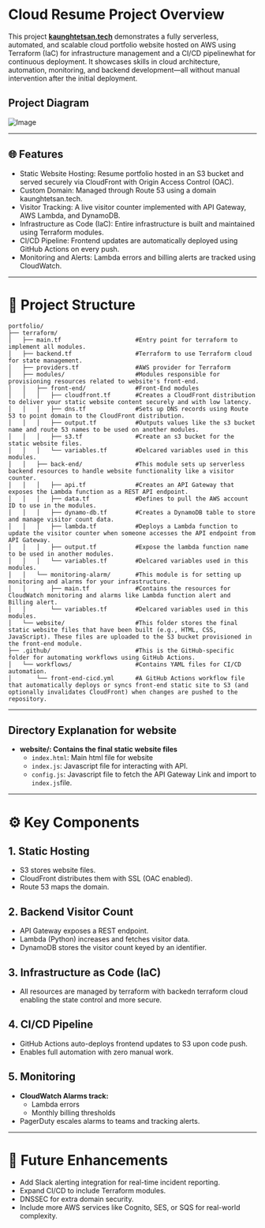 # Cloud Resume Project Overview
This project [**kaunghtetsan.tech**](https://www.kaunghtetsan.tech) demonstrates a fully serverless, automated, and scalable cloud portfolio website hosted on AWS using Terraform (IaC) for infrastructure management and a CI/CD pipelinewhat for continuous deployment. It showcases skills in cloud architecture, automation, monitoring, and backend development—all without manual intervention after the initial deployment.

## Project Diagram
![Image]([https://github.com/user-attachments/assets/b84ed5be-e6c2-4636-988a-ac1e586518a6](https://github.com/KHS-cpu/portfolio/blob/main/portfolio%20site.jpg))

---

## 🌐 Features
- Static Website Hosting: Resume portfolio hosted in an S3 bucket and served securely via CloudFront with Origin Access Control (OAC).
- Custom Domain: Managed through Route 53 using a domain kaunghtetsan.tech.
- Visitor Tracking: A live visitor counter implemented with API Gateway, AWS Lambda, and DynamoDB.
- Infrastructure as Code (IaC): Entire infrastructure is built and maintained using Terraform modules.
- CI/CD Pipeline: Frontend updates are automatically deployed using GitHub Actions on every push.
- Monitoring and Alerts: Lambda errors and billing alerts are tracked using CloudWatch.

---

# 📁 Project Structure
<pre><code>portfolio/
├── terraform/
│   ├── main.tf                     #Entry point for terraform to implement all modules.
│   ├── backend.tf                  #Terraform to use Terraform cloud for state management.
│   ├── providers.tf                #AWS provider for Terraform
│   ├── modules/                    #Modules responsible for provisioning resources related to website's front-end.
│   │   ├── front-end/              #Front-End modules
│   │   │   ├── cloudfront.tf       #Creates a CloudFront distribution to deliver your static website content securely and with low latency. 
│   │   │   ├── dns.tf              #Sets up DNS records using Route 53 to point domain to the CloudFront distribution.
│   │   │   ├── output.tf           #Outputs values like the s3 bucket name and route 53 names to be used on another modules.
│   │   │   ├── s3.tf               #Create an s3 bucket for the static website files.
│   │   │   └── variables.tf        #Delcared variables used in this modules.
│   │   ├── back-end/               #This module sets up serverless backend resources to handle website functionality like a visitor counter.
│   │   │   ├── api.tf              #Creates an API Gateway that exposes the Lambda function as a REST API endpoint.
│   │   │   ├── data.tf             #Defines to pull the AWS account ID to use in the modules.
│   │   │   ├── dynamo-db.tf        #Creates a DynamoDB table to store and manage visitor count data.
│   │   │   ├── lambda.tf           #Deploys a Lambda function to update the visitor counter when someone accesses the API endpoint from API Gateway.
│   │   │   ├── output.tf           #Expose the lambda function name to be used in another modules.
│   │   │   └── variables.tf        #Delcared variables used in this modules.
│   │   └── monitoring-alarm/       #This module is for setting up monitoring and alarms for your infrastructure.
│   │       ├── main.tf             #Contains the resources for CloudWatch monitoring and alarms like Lambda function alert and Billing alert.
│   │       └── variables.tf        #Delcared variables used in this modules.
│   └── website/                    #This folder stores the final static website files that have been built (e.g., HTML, CSS, JavaScript). These files are uploaded to the S3 bucket provisioned in the front-end module.
├── .github/                        #This is the GitHub-specific folder for automating workflows using GitHub Actions.
│   └── workflows/                  #Contains YAML files for CI/CD automation.
│       └── front-end-cicd.yml      #A GitHub Actions workflow file that automatically deploys or syncs front-end static site to S3 (and optionally invalidates CloudFront) when changes are pushed to the repository.</code></pre>

---

## Directory Explanation for website
- **website/: Contains the final static website files**
  - `index.html`: Main html file for website
  - `index.js`: Javascript file for interacting with API.
  - `config.js`: Javascript file to fetch the API Gateway Link and import to `index.js`file.

---

# ⚙️ Key Components
## 1. Static Hosting
- S3 stores website files.
- CloudFront distributes them with SSL (OAC enabled).
- Route 53 maps the domain.

## 2. Backend Visitor Count
- API Gateway exposes a REST endpoint.
- Lambda (Python) increases and fetches visitor data.
- DynamoDB stores the visitor count keyed by an identifier.

## 3. Infrastructure as Code (IaC)
- All resources are managed by terraform with backedn terraform cloud enabling the state control and more secure.

## 4. CI/CD Pipeline
- GitHub Actions auto-deploys frontend updates to S3 upon code push.
- Enables full automation with zero manual work.

## 5. Monitoring
- **CloudWatch Alarms track:**
  - Lambda errors
  - Monthly billing thresholds
- PagerDuty escales alarms to teams and tracking alerts.

---

# 🔮 Future Enhancements
- Add Slack alerting integration for real-time incident reporting.
- Expand CI/CD to include Terraform modules.
- DNSSEC for extra domain security.
- Include more AWS services like Cognito, SES, or SQS for real-world complexity.




